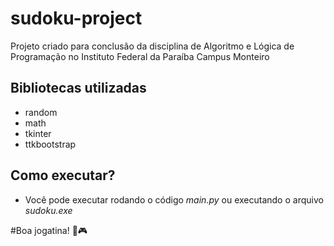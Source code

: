 # sudoku-project
Projeto criado para conclusão da disciplina de Algoritmo e Lógica de Programação no Instituto Federal da Paraíba Campus Monteiro

## Bibliotecas utilizadas
- random
- math
- tkinter
- ttkbootstrap

## Como executar?
- Você pode executar rodando o código *main.py* ou executando o arquivo *sudoku.exe*

#Boa jogatina! 🔢🎮
